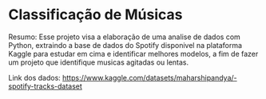 # Classificação de Músicas 
Resumo: Esse projeto visa a elaboração de uma analise de dados com Python, extraindo a base de dados do Spotify disponivel na plataforma Kaggle para estudar em cima e identificar melhores modelos, a fim de fazer um projeto que identifique musicas agitadas ou lentas. 

Link  dos dados: https://www.kaggle.com/datasets/maharshipandya/-spotify-tracks-dataset

